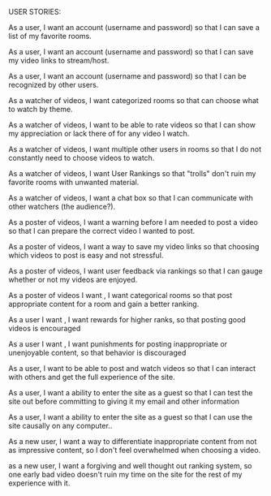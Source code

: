 USER STORIES:

As a user, I want an account (username and password) so that I can save a list of my favorite rooms.

As a user, I want an account (username and password) so that I can save my video links to stream/host.

As a user, I want an account (username and password) so that I can be recognized by other users.

As a watcher of videos, I want categorized rooms so that can choose what to watch by theme.

As a watcher of videos, I want to be able to rate videos so that I can show my appreciation or lack there of for any video I watch.

As a watcher of videos, I want multiple other users in rooms so that I do not constantly need to choose videos to watch.

As a watcher of videos, I want User Rankings so that "trolls" don't ruin my favorite rooms with unwanted material.

As a watcher of videos, I want a chat box so that I can communicate with other watchers (the audience?).

As a poster of videos, I want a warning before I am needed to post a video so that I can prepare the correct video I wanted to post.

As a poster of videos, I want a way to save my video links so that choosing which videos to post is easy and not stressful.

As a poster of videos, I want user feedback via rankings so that I can gauge whether or not my videos are enjoyed.

As a poster of videos I want , I want categorical rooms so that post appropriate content for a room and gain a better ranking.

As a user I want , I want rewards for higher ranks, so that posting good videos is encouraged

As a user I want , I want punishments for posting inappropriate or  unenjoyable content, so that behavior is discouraged

As a user, I want to be able to post and watch videos so that I can interact with others and get the full experience of the site.

As a user, I want a ability to enter the site as a guest so that I can test the site out before committing to giving it my email and other information

As a user, I want a ability to enter the site as a guest so that I can use the site causally on any computer..

As a new user, I want a way to differentiate inappropriate content from not as impressive content, so I don't feel overwhelmed when choosing a video.

as a new user, I want a forgiving and well thought out ranking system, so one early bad video doesn't ruin my time on the site for the rest of my experience with it.